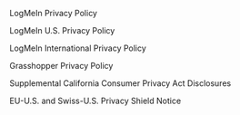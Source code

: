 LogMeIn Privacy Policy

LogMeIn U.S. Privacy Policy

LogMeIn International Privacy Policy

Grasshopper Privacy Policy

Supplemental California Consumer Privacy Act Disclosures

EU-U.S. and Swiss-U.S. Privacy Shield Notice